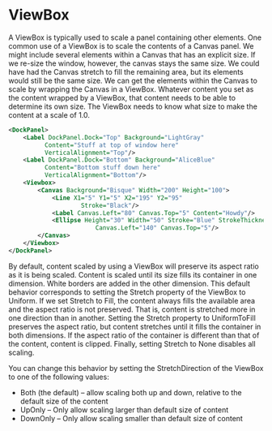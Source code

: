 # ViewBox

A ViewBox is typically used to scale a panel containing other elements. One common use of a ViewBox is to scale the contents of a Canvas panel. We might include several elements within a Canvas that has an explicit size. If we re-size the window, however, the canvas stays the same size. We could have had the Canvas stretch to fill the remaining area, but its elements would still be the same size. We can get the elements within the Canvas to scale by wrapping the Canvas in a ViewBox. Whatever content you set as the content wrapped by a ViewBox, that content needs to be able to determine its own size. The ViewBox needs to know what size to make the content at a scale of 1.0.


```xml
<DockPanel>
    <Label DockPanel.Dock="Top" Background="LightGray"
          Content="Stuff at top of window here"
          VerticalAlignment="Top"/>
    <Label DockPanel.Dock="Bottom" Background="AliceBlue"
          Content="Bottom stuff down here"
          VerticalAlignment="Bottom"/>
    <Viewbox>
        <Canvas Background="Bisque" Width="200" Height="100">
            <Line X1="5" Y1="5" X2="195" Y2="95"
                    Stroke="Black"/>
            <Label Canvas.Left="80" Canvas.Top="5" Content="Howdy"/>
            <Ellipse Height="30" Width="50" Stroke="Blue" StrokeThickness="2"
                        Canvas.Left="140" Canvas.Top="5"/>
        </Canvas>
    </Viewbox>
</DockPanel>
```

By default, content scaled by using a ViewBox will preserve its aspect ratio as it is being scaled. Content is scaled until its size fills its container in one dimension. White borders are added in the other dimension. This default behavior corresponds to setting the Stretch property of the ViewBox to Uniform. If we set Stretch to Fill, the content always fills the available area and the aspect ratio is not preserved. That is, content is stretched more in one direction than in another. Setting the Stretch property to UniformToFill preserves the aspect ratio, but content stretches until it fills the container in both dimensions. If the aspect ratio of the container is different than that of the content, content is clipped. Finally, setting Stretch to None disables all scaling.

You can change this behavior by setting the StretchDirection of the ViewBox to one of the following values:

- Both (the default) – allow scaling both up and down, relative to the default size of the content
- UpOnly – Only allow scaling larger than default size of content
- DownOnly – Only allow scaling smaller than default size of content



<!--stackedit_data:
eyJoaXN0b3J5IjpbMTY4MzM1NzUzN119
-->